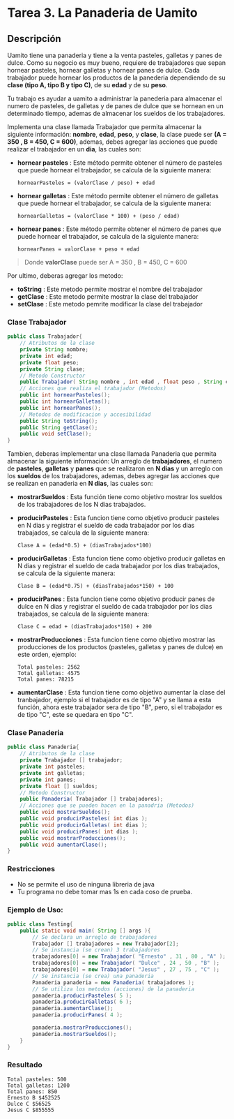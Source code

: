 # Tarea 3. La Panaderia de Uamito

## Descripción

Uamito tiene una panaderia y tiene a la venta pasteles, galletas y panes de dulce. Como su negocio es muy bueno, requiere de trabajadores que sepan hornear pasteles, hornear galletas y hornear panes de dulce. Cada trabajador puede hornear los productos de la panederia dependiendo de su **clase (tipo A, tipo B y tipo C)**, de su **edad** y de su **peso**.

Tu trabajo es ayudar a uamito a administrar la panederia para almacenar el numero de pasteles, de galletas y de panes de dulce que se hornean en un determinado tiempo, ademas de almacenar los sueldos de los trabajadores.

Implementa una clase llamada Trabajador que permita almacenar la siguiente información: **nombre**, **edad**, **peso**, y **clase**, la clase puede ser **(A = 350 , B = 450, C = 600)**, ademas, debes agregar las acciones que puede realizar el trabajador en un **dia**, las cuales son:

- **hornear pasteles** : Este método permite obtener el número de pasteles que puede hornear el trabajador, se calcula de la siguiente manera:
    ~~~  
    hornearPasteles = (valorClase / peso) + edad
    ~~~  
- **hornear galletas** : Este método permite obtener el número de galletas que puede hornear el trabajador, se calcula de la siguiente manera:
    ~~~  
    hornearGalletas = (valorClase * 100) + (peso / edad) 
    ~~~  
- **hornear panes** : Este método permite obtener el número de panes que puede hornear el trabajador, se calcula de la siguiente manera:
    ~~~  
    hornearPanes = valorClase + peso + edad
    ~~~  
>Donde **valorClase** puede ser A = 350 , B = 450, C = 600

Por ultimo, deberas agregar los metodo:

- **toString** : Este metodo permite mostrar el nombre del trabajador
- **getClase** : Este metodo permite mostrar la clase del trabajador
- **setClase** : Este metodo pemrite modificar la clase del trabajador

### Clase Trabajador


```java
public class Trabajador{
    // Atributos de la clase
    private String nombre;
    private int edad;
    private float peso;
    private String clase;
    // Metodo Constructor
    public Trabajador( String nombre , int edad , float peso , String clase );
    // Acciones que realiza el trabajador (Metodos)
    public int hornearPasteles();
    public int hornearGalletas();
    public int hornearPanes();
    // Metodos de modificacion y accesibilidad
    public String toString();
    public String getClase();
    public void setClase();
}
```

Tambien, deberas implementar una clase llamada Panaderia que permita almacenar la siguiente información: Un arreglo de **trabajadores**, el numero de **pasteles**, **galletas** y **panes** que se realizaron en **N dias** y un arreglo con los **sueldos** de los trabajadores, ademas, debes agregar las acciones que se realizan en panaderia en **N dias**, las cuales son:

- **mostrarSueldos** : Esta función tiene como objetivo mostrar los sueldos de los trabajadores de los N dias trabajados.
- **producirPasteles** : Esta funcion tiene como objetivo producir pasteles en N dias y registrar el sueldo de cada trabajador por los dias trabajados, se calcula de la siguiente manera:

    ```path
    Clase A = (edad*0.5) + (diasTrabajados*100)
    ```

- **producirGalletas** : Esta funcion tiene como objetivo producir galletas en N dias y registrar el sueldo de cada trabajador por los dias trabajados, se calcula de la siguiente manera:

    ```path
    Clase B = (edad*0.75) + (diasTrabajados*150) + 100
    ```

- **producirPanes** : Esta funcion tiene como objetivo producir panes de dulce en N dias y registrar el sueldo de cada trabajador por los dias trabajados, se calcula de la siguiente manera:

    ```path
    Clase C = edad + (diasTrabajados*150) + 200
    ```

- **mostrarProducciones** : Esta funcion tiene como objetivo mostrar las producciones de los productos (pasteles, galletas y panes de dulce) en este orden, ejemplo:

    ```path
    Total pasteles: 2562
    Total galletas: 4575
    Total panes: 78215
    ```

- **aumentarClase** : Esta funcion tiene como objetivo aumentar la clase del tranbajador, ejemplo si el trabajador es de tipo "A" y se llama a esta función, ahora este trabajador sera de tipo "B", pero, si el trabajador es de tipo "C", este se quedara en tipo "C".


### Clase Panaderia

```java
public class Panaderia{
    // Atributos de la clase
    private Trabajador [] trabajador;
    private int pasteles;
    private int galletas;
    private int panes;
    private float [] sueldos;
    // Metodo Constructor
    public Panaderia( Trabajador [] trabajadores);
    // Acciones que se pueden hacen en la panadria (Metodos)
    public void mostrarSueldos();
    public void producirPasteles( int dias );
    public void producirGalletas( int dias );
    public void producirPanes( int dias );
    public void mostrarProducciones();
    public void aumentarClase();
}
```

### Restricciones
- No se permite el uso de ninguna libreria de java
- Tu programa no debe tomar mas 1s en cada coso de prueba.

### Ejemplo de Uso:

```java
public class Testing{
    public static void main( String [] args ){
        // Se declara un arreglo de trabajadores
        Trabajador [] trabajadores = new Trabajador[2];
        // Se instancia (se crean) 3 trabajadores
        trabajadores[0] = new Trabajador( "Ernesto" , 31 , 80 , "A" );
        trabajadores[0] = new Trabajador( "Dulce" , 24 , 50 , "B" );
        trabajadores[0] = new Trabajador( "Jesus" , 27 , 75 , "C" );
        // Se instancia (se crea) una panaderia
        Panaderia panaderia = new Panaderia( trabajadores );
        // Se utiliza los metodos (acciones) de la panaderia
        panaderia.producirPasteles( 5 );
        panaderia.producirGalletas( 6 );
        panaderia.aumentarClase();
        panaderia.producirPanes( 4 );

        panaderia.mostrarProducciones();
        panaderia.mostrarSueldos();
    }
}
```

### Resultado
```path
Total pasteles: 500
Total galletas: 1200
Total panes: 850
Ernesto B $452525
Dulce C $56525
Jesus C $855555
```